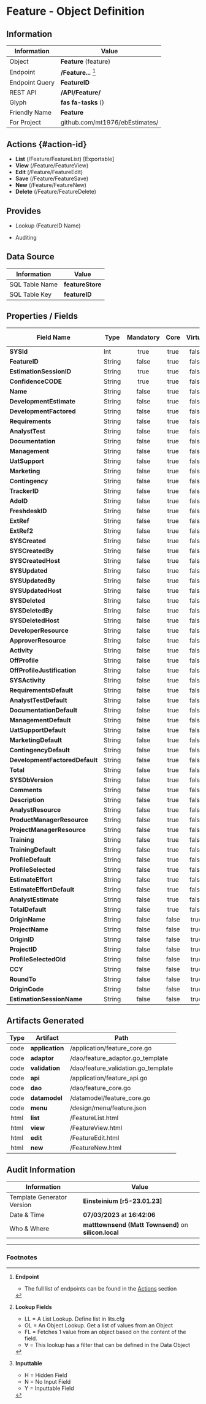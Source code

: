 # **Feature** - Object Definition
##  Information
| Information  | Value  |
|---|---|
|Object         |**Feature** (feature) |
|Endpoint 	    |**/Feature...** [^1]|
|Endpoint Query |**FeatureID**|
|REST API|**/API/Feature/**|
Glyph|**fas fa-tasks** ()
Friendly Name|**Feature**|
|For Project    |github.com/mt1976/ebEstimates/|

##  Actions {#action-id}
* **List** (/Feature/FeatureList) [Exportable]
* **View** (/Feature/FeatureView)
* **Edit** (/Feature/FeatureEdit)
* **Save** (/Feature/FeatureSave)
* **New** (/Feature/FeatureNew)
* **Delete** (/Feature/FeatureDelete)







##  Provides
 * Lookup (FeatureID Name)

* Auditing 




##  Data Source 
| Information  | Value  |
|---|---|
SQL Table Name       | **featureStore**
SQL Table Key | **featureID**



##  Properties / Fields
| Field Name| Type | Mandatory | Core | Virtual | Overide | Lookup [^2]| Lookup Object      | Lookup Field Source         | Lookup Return Value                | Inputable [^3]|DB Column|Default Value| No Change | Callout | Internal | Display | Mask |
| -- | --  | :--: | :--: | :--: |:--: |:--: |:--: |-- |-- |:--: |-- | --| :--: | :--: | :--: | -- | -- |
|**SYSId**|Int|true|true|false|false|||||NH|_id|0|false|false|true|text||
|**FeatureID**|String|false|true|false|true|||||H|featureID||true|true|false|text||
|**EstimationSessionID**|String|true|true|false|false|OL|EstimationSession|EstimationSession_EstimationSessionID|EstimationSession_Name|N|estimationSessionID||false|true|false|text||
|**ConfidenceCODE**|String|true|true|false|false|OL∀|Confidence|Confidence_ConfidenceID||Y|confidenceCODE||false|false|false|text||
|**Name**|String|false|true|false|true|||||Y|name||false|true|false|text||
|**DevelopmentEstimate**|String|false|true|false|true|||||N|developmentEstimate||false|true|false|number||
|**DevelopmentFactored**|String|false|true|false|true|||||N|developmentFactored||false|true|false|number||
|**Requirements**|String|false|true|false|true|||||Y|requirements||false|true|false|number||
|**AnalystTest**|String|false|true|false|true|||||Y|analystTest||false|true|false|number||
|**Documentation**|String|false|true|false|true|||||Y|documentation||false|true|false|number||
|**Management**|String|false|true|false|true|||||Y|management||false|true|false|number||
|**UatSupport**|String|false|true|false|false|||||Y|uatSupport||false|false|false|text||
|**Marketing**|String|false|true|false|true|||||Y|marketing||false|true|false|number||
|**Contingency**|String|false|true|false|true|||||Y|contingency||false|true|false|number||
|**TrackerID**|String|false|true|false|true|||||Y|trackerID||false|true|false|text||
|**AdoID**|String|false|true|false|true|||||Y|adoID||false|true|false|text||
|**FreshdeskID**|String|false|true|false|true|||||Y|freshdeskID||false|true|false|text||
|**ExtRef**|String|false|true|false|true|||||Y|extRef||false|true|false|text||
|**ExtRef2**|String|false|true|false|true|||||Y|extRef2||false|true|false|text||
|**SYSCreated**|String|false|true|false|false|||||NH|_created||false|false|true|text||
|**SYSCreatedBy**|String|false|true|false|false|||||NH|_createdBy||false|false|true|text||
|**SYSCreatedHost**|String|false|true|false|false|||||NH|_createdHost||false|false|true|text||
|**SYSUpdated**|String|false|true|false|false|||||NH|_updated||false|false|true|text||
|**SYSUpdatedBy**|String|false|true|false|false|||||NH|_updatedBy||false|false|true|text||
|**SYSUpdatedHost**|String|false|true|false|false|||||NH|_updatedHost||false|false|true|text||
|**SYSDeleted**|String|false|true|false|false|||||NH|_deleted||false|false|true|text||
|**SYSDeletedBy**|String|false|true|false|false|||||NH|_deletedBy||false|false|true|text||
|**SYSDeletedHost**|String|false|true|false|false|||||NH|_deletedHost||false|false|true|text||
|**DeveloperResource**|String|false|true|false|false|OL∀|Resource|Resource_Code|Resource_Name|Y|developerResource||false|true|false|text||
|**ApproverResource**|String|false|true|false|false|OL∀|Resource|Resource_Code|Resource_Name|Y|approverResource||false|true|false|text||
|**Activity**|String|false|true|false|true|||||N|activity||false|false|false|textarea||
|**OffProfile**|String|false|true|false|true|LL|tf|||N|offProfile||false|false|false|text||
|**OffProfileJustification**|String|false|true|false|true|||||Y|offProfileJustification||false|true|false|textarea||
|**SYSActivity**|String|false|true|false|false|||||NH|_activity||false|false|true|text||
|**RequirementsDefault**|String|false|true|false|true|||||N|requirementsDefault||false|false|false|text||
|**AnalystTestDefault**|String|false|true|false|true|||||N|analystTestDefault||false|false|false|text||
|**DocumentationDefault**|String|false|true|false|true|||||N|documentationDefault||false|false|false|text||
|**ManagementDefault**|String|false|true|false|true|||||N|managementDefault||false|false|false|text||
|**UatSupportDefault**|String|false|true|false|true|||||N|uatSupportDefault||false|false|false|text||
|**MarketingDefault**|String|false|true|false|true|||||N|marketingDefault||false|false|false|text||
|**ContingencyDefault**|String|false|true|false|true|||||N|contingencyDefault||false|false|false|text||
|**DevelopmentFactoredDefault**|String|false|true|false|true|||||N|developmentFactoredDefault||false|false|false|text||
|**Total**|String|false|true|false|true|||||N|total||false|true|false|number||
|**SYSDbVersion**|String|false|true|false|false|||||NH|_dbVersion||false|false|true|text||
|**Comments**|String|false|true|false|true|||||Y|comments||false|false|false|textarea||
|**Description**|String|false|true|false|true|||||Y|description||false|false|false|textarea||
|**AnalystResource**|String|false|true|false|false|OL∀|Resource|Resource_Code|Resource_Name|Y|analystResource||false|false|false|text||
|**ProductManagerResource**|String|false|true|false|false|OL∀|Resource|Resource_Code|Resource_Name|Y|productManagerResource||false|false|false|text||
|**ProjectManagerResource**|String|false|true|false|false|OL∀|Resource|Resource_Code|Resource_Name|Y|projectManagerResource||false|false|false|text||
|**Training**|String|false|true|false|true|||||Y|training||false|true|false|number||
|**TrainingDefault**|String|false|true|false|true|||||N|trainingDefault||false|false|false|text||
|**ProfileDefault**|String|false|true|false|true|OL|Profile|Profile_ProfileID|Profile_Name|N|profileDefault||false|false|false|text||
|**ProfileSelected**|String|false|true|false|false|OL∀|Profile|Profile_ProfileID|Profile_Name|Y|profileSelected||false|false|false|text||
|**EstimateEffort**|String|false|true|false|true|||||Y|estimateEffort||false|true|false|number||
|**EstimateEffortDefault**|String|false|true|false|true|||||NH|estimateEffortDefault||false|false|false|text||
|**AnalystEstimate**|String|false|true|false|true|||||N|analystEstimate||false|true|false|number||
|**TotalDefault**|String|false|true|false|true|||||N|totalDefault||false|false|false|number||
|**OriginName**|String|false|false|true|true|||||N|||false|true|false|text||
|**ProjectName**|String|false|false|true|true|||||N|||false|true|false|text||
|**OriginID**|String|false|false|true|true|||||N|||false|true|false|text||
|**ProjectID**|String|false|false|true|true|||||N|||false|true|false|text||
|**ProfileSelectedOld**|String|false|false|true|false|||||N|||false|true|false|text||
|**CCY**|String|false|false|true|false|||||N|||false|true|false|text||
|**RoundTo**|String|false|false|true|false|||||N|||false|true|false|text||
|**OriginCode**|String|false|false|true|true|||||N|||false|true|false|text||
|**EstimationSessionName**|String|false|false|true|true|||||N|||false|true|false|text||


##  Artifacts Generated
| Type | Artifact | Path|
| :--: | -- | -- |
| code | **application** | /application/feature_core.go |
| code | **adaptor** | /dao/feature_adaptor.go_template |
| code | **validation** | /dao/feature_validation.go_template |
| code | **api** | /application/feature_api.go |
| code | **dao** | /dao/feature_core.go |
| code | **datamodel** | /datamodel/feature_core.go |
| code | **menu** | /design/menu/feature.json |
| html | **list** | /FeatureList.html |
| html | **view** | /FeatureView.html |
| html | **edit** | /FeatureEdit.html |
| html | **new** | /FeatureNew.html |


## Audit Information
| Information  | Value |
|---|---|
Template Generator Version   | **Einsteinium [r5-23.01.23]**
Date & Time		     | **07/03/2023** at **16:42:06**
Who & Where		     | **matttownsend (Matt Townsend)** on **silicon.local**

---
### Footnotes
[^1]: **Endpoint**
    * The full list of endpoints can be found in the [Actions](#action-id) section
[^2]: **Lookup Fields**
    * LL = A List Lookup. Define list in lits.cfg
    * OL = An Object Lookup. Get a list of values from an Object
    * FL = Fetches 1 value from an object based on the content of the field. 
    * ∀ = This lookup has a filter that can be defined in the Data Object
[^3]: **Inputtable**   
    * H = Hidden Field
    * N = No Input Field
    * Y = Inputtable Field